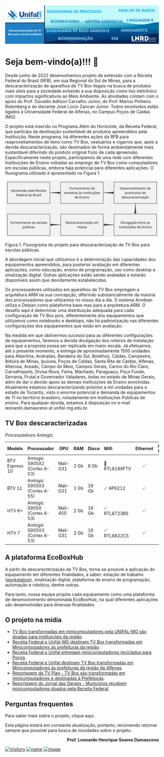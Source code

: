 ![banner](https://github.com/lnrddev/tvbox/blob/main/images/banner_lnrd_tvbox.png?raw=true)

# Seja bem-vindo(a)!!! 👋

Desde junho de 2022 desenvolvemos projeto de extensão com a Receita Federal do Brasil (RFB), em sua Regional do Sul de Minas, para a descaracterização de aparelhos de TV Box ilegais na busca de produtos mais úteis para a sociedade evitando a sua disposição como lixo eletrônico com impactos significativos ao Meio Ambiente. As atividades contam com o apoio do Prof. Osvaldo Adilson Carvalho Júnior, do Prof. Marlus Pinheiro Rolemberg e do discente José Lúcio Zancan Júnior. Todos envolvidos estão ligados à Universidade Federal de Alfenas, no Campus Poços de Caldas (MG).

O projeto está inserido no Programa Além do Horizonte, da Receita Federal, que participa da destinação sustentável de produtos apreendidos pela Instituição. Neste programa, há diferentes ações da RFB para reaproveitamentos de itens como TV Box, vestuários e cigarros que, após a devida descaracterização, são destinados de forma ambientalmente mais sustentável diferindo do produto original fruto de cada apreensão. Especificamente neste projeto, participamos de uma rede com diferentes Instituições de Ensino voltadas ao emprego de TV Box como computadores em escolas públicas, embora haja potencial para diferentes aplicações. O fluxograma utilizado é apresentado na Figura 1.

![fluxograma](https://github.com/lnrddev/tvbox/blob/main/images/fluxograma_apreensao_RF.jpeg?raw=true)

Figura 1. Fluxograma do projeto para descaracterização de TV Box para escolas públicas.

A abordagem inicial que utilizamos é a determinação das capacidades dos equipamentos apreendidos, para posterior avaliação em diferentes aplicações, como educação, ensino de programação, uso como desktop e sinalização digital. Outras aplicações estão sendo avaliadas e estarão disponíveis assim que devidamente estabelecidas.

Os processadores utilizados em aparelhos de TV Box empregam a arquitetura ARM na sua concepção, diferindo substancialmente da maioria dos processadores que utilizamos no nosso dia a dia. O sistema Armbian utiliza o Debian como plataforma base mas para a arquitetura ARM. O desafio aqui é determinar uma distribuição adequada para cada configuração de TV Box pois, diferentemente dos equipamentos que utilizamos como notebooks e desktops, não há padronização nas diferentes configurações dos equipamentos que estão em avaliação.

Na medida em que obtivermos sucesso para as diferentes configurações de equipamentos, faremos a devida divulgação dos roteiros de instalação para que a proposta possa ser replicada em maior escala. Já efetuamos, até o presente momento, a entrega de aproximadamente 1500 unidades para Albertina, Andradas, Bandeira do Sul, Botelhos, Caldas, Campestre, Ibitiúra de Minas, Ipuiuna, Poços de Caldas, Santa Rita de Caldas, Alfenas, Alterosa, Areado, Campo do Meio, Campos Gerais, Carmo do Rio Claro, Carvalhópolis, Divisa Nova, Fama, Machado, Paraguaçu, Poço Fundo, Serrania, Frutal e Governador Valadares, todas no estado de Minas Gerais, além de dar o devido apoio às demais Instituições de Ensino envolvidas. Atualmente estamos descaracterizando próximo a mil unidades para o estado de Tocantis, visto o enorme potencial e demanda de equipamentos de TI no território brasileiro, notadamente em Instituições Públicas de ensino. Para qualquer dúvida, estamos à disposição no e-mail leonardo.damasceno at unifal-mg.edu.br. 

## TV Box descaracterizadas

*Processadores Amlogic*

| Modelo         | Processador                  | GPU      | RAM  | Disco | Wifi         | Ethernet | Áudio HDMI |
| :------------- | ---------------------------- | -------- | ---- | ----- | :----------- | :------: | :--------: |
| BTV Express 10 | Amlogic S905X2 (Cortex A-53) | Mali-G31 | 2 Gb | 8 Gb  | 🚫 RTL8189FTV |    ✅     |     ✅      |
| BTV 11         | Amlogic S905X3 (Cortex A-55) | Mali-G31 | 1 Gb | 16 Gb | ✅ AP6212     |    ✅     |     ✅      |
| HTV 6+         | Amlogic S905X (Cortex A-53)  | Mali-450 | 2 Gb | 16 Gb | ✅ RTL8723BS  |    ✅     |     ✅      |
| HTV 7          | Amlogic S905X3 (Cortex A-53) | Mali-G31 | 2 Gb | 16 Gb | ✅ RTL8822CS  |    ✅     |     ✅      |

## A plataforma EcoBoxHub

A partir da descaracterização da TV Box, torna-se possível a aplicação do equipamento em diferentes finalidades, a saber: estação de trabalho ([workstation](https://github.com/lnrddev/tvbox/blob/main/documentacao/workstation.md)), sinalização digital, plataforma de ensino de programação, automação e robótica, dentre outras.

Para tanto, nossa equipe propõe cada equipamento como uma plataforma de desenvolvimento denominada EcoBoxHub, na qual diferentes aplicações são desenvolvidas para diversas finalidades. 

## O projeto na mídia

- [TV Box transformadas em minicomputadores pela UNIFAL-MG são doadas para instituições da região](https://www.unifal-mg.edu.br/portal/2023/05/18/tv-box-transformadas-em-minicomputadores-pela-unifal-mg-sao-doadas-para-instituicoes-da-regiao/).
- [Receita Federal e Unifal-MG destinam TV Box transformadas em Minicomputadores às prefeituras da região](https://www.gov.br/receitafederal/pt-br/assuntos/noticias/2023/maio/receita-federal-e-unifal-mg-destinam-tv-box-transformadas-em-minicomputadores-para-prefeituras-da-regiao).
- [Receita Federal e Unifal entregam minicomputadores reciclados para Poços](https://www.pocosja.com.br/2023/05/12/receita-federal-e-unifal-entregam-minicomputadores-reciclados-para-pocos/).
- [Receita Federal e Unifal destinam TV Box transformadas em Minicomputadores às prefeituras da região de Alfenas](https://www.gov.br/receitafederal/pt-br/assuntos/noticias/2023/setembro/receita-federal-e-unifal-destinam-tv-box-transformadas-em-minicomputadores-as-prefeituras-da-regiao-de-alfenas?fbclid=PAAaZtLbnv7aYcoEdHW3U64WpjAsq-OMBLXiz0oeHApGj6FEhLKvKTDPG6R18).
- [Reportagem da TV Plan - TV Box são transformadas em minicomputadores e destinadas à Prefeituras](https://www.youtube.com/watch?v=5mZmC_hQGf4).
- [Reportagem do Jornal das Geraes - Municípios recebem minicomputadores doados pela Receita Federal](https://www.youtube.com/watch?v=JIyAsC1v9Sc).

## Perguntas frequentes

Para saber mais sobre o projeto, clique aqui.

Esta página estará em constante atualização, portanto, recomendo retornar sempre que possível para busca de novidades sobre o projeto.

**<p align="right">Prof. Leonardo Henrique Soares Damasceno</p>**

[![Visitors](https://api.visitorbadge.io/api/visitors?path=https%3A%2F%2Fgithub.com%2Flnrddev%2Ftvbox&label=Visitantes&countColor=%23d9e3f0)](https://visitorbadge.io/status?path=https%3A%2F%2Fgithub.com%2Flnrddev%2Ftvbox)
[![name](https://img.shields.io/badge/WhatsApp-25D366?style=for-the-badge&logo=whatsapp&logoColor=white)](http://wa.me/553597686099)
[![image](https://img.shields.io/badge/R-276DC3?style=for-the-badge&logo=r&logoColor=white)](https://www.r-project.org)

